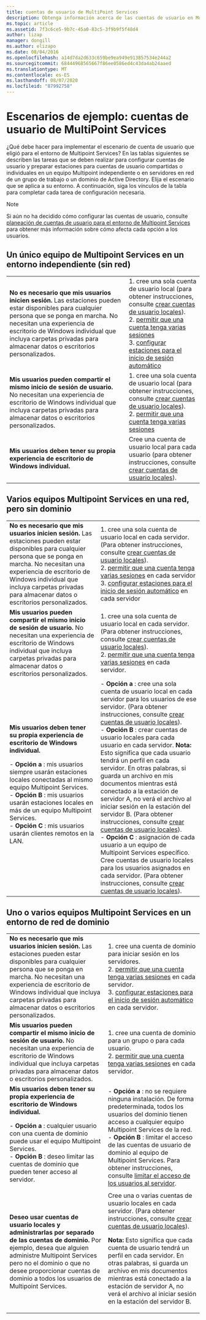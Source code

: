 ```yaml
---
title: cuentas de usuario de MultiPoint Services
description: Obtenga información acerca de las cuentas de usuario en Multipoint Services, especialmente qué tipo usar para distintos escenarios.
ms.topic: article
ms.assetid: 7f3c6ce5-9b7c-45a0-83c5-3f9b9f5f48d4
author: lizap
manager: dongill
ms.author: elizapo
ms.date: 08/04/2016
ms.openlocfilehash: a14d7da2d633c659be9ea949e913857534e244a2
ms.sourcegitcommit: 68444968565667f86ee0586ed4c43da4ab24aaed
ms.translationtype: MT
ms.contentlocale: es-ES
ms.lasthandoff: 08/07/2020
ms.locfileid: "87992758"
---
```

# <a name="example-scenarios-multipoint-services-user-accounts"></a>Escenarios de ejemplo: cuentas de usuario de MultiPoint Services
¿Qué debe hacer para implementar el escenario de cuenta de usuario que eligió para el entorno de Multipoint Services? En las tablas siguientes se describen las tareas que se deben realizar para configurar cuentas de usuario y preparar estaciones para cuentas de usuario compartidas o individuales en un equipo Multipoint independiente o en servidores en red de un grupo de trabajo o un dominio de Active Directory. Elija el escenario que se aplica a su entorno. A continuación, siga los vínculos de la tabla para completar cada tarea de configuración necesaria.

> [!NOTE]
> Si aún no ha decidido cómo configurar las cuentas de usuario, consulte [planeación de cuentas de usuario para el entorno de Multipoint Services](Plan-user-accounts-for-your-MultiPoint-services-environment.md) para obtener más información sobre cómo afecta cada opción a los usuarios.

## <a name="single-multipoint-services-computer-in-a-stand-alone-environment-no-network"></a>Un único equipo de Multipoint Services en un entorno independiente (sin red)

|||
|-|-|
|**No es necesario que mis usuarios inicien sesión.** Las estaciones pueden estar disponibles para cualquier persona que se ponga en marcha. No necesitan una experiencia de escritorio de Windows individual que incluya carpetas privadas para almacenar datos o escritorios personalizados.|1. cree una sola cuenta de usuario local (para obtener instrucciones, consulte [crear cuentas de usuario locales](Create-local-user-accounts.md)).<br />2. [permitir que una cuenta tenga varias sesiones](Allow-one-account-to-have-multiple-sessions.md)<br />3. [configurar estaciones para el inicio de sesión automático](Configure-stations-for-automatic-logon.md)|
|**Mis usuarios pueden compartir el mismo inicio de sesión de usuario.** No necesitan una experiencia de escritorio de Windows individual que incluya carpetas privadas para almacenar datos o escritorios personalizados.|1. cree una sola cuenta de usuario local (para obtener instrucciones, consulte [crear cuentas de usuario locales](Create-local-user-accounts.md)).<br />2. [permitir que una cuenta tenga varias sesiones](Allow-one-account-to-have-multiple-sessions.md)|
|**Mis usuarios deben tener su propia experiencia de escritorio de Windows individual.**|Cree una cuenta de usuario local para cada usuario (para obtener instrucciones, consulte [crear cuentas de usuario locales](Create-local-user-accounts.md)).|

## <a name="multiple-multipoint-services-computers-on-a-network-but-with-no-domain"></a>Varios equipos Multipoint Services en una red, pero sin dominio

|||
|-|-|
|**No es necesario que mis usuarios inicien sesión.** Las estaciones pueden estar disponibles para cualquier persona que se ponga en marcha. No necesitan una experiencia de escritorio de Windows individual que incluya carpetas privadas para almacenar datos o escritorios personalizados.|1. cree una sola cuenta de usuario local en cada servidor. (Para obtener instrucciones, consulte [crear cuentas de usuario locales](Create-local-user-accounts.md)).<br />2. [permitir que una cuenta tenga varias sesiones](Allow-one-account-to-have-multiple-sessions.md) en cada servidor<br />3. [configurar estaciones para el inicio de sesión automático](Configure-stations-for-automatic-logon.md) en cada servidor|
|**Mis usuarios pueden compartir el mismo inicio de sesión de usuario.** No necesitan una experiencia de escritorio de Windows individual que incluya carpetas privadas para almacenar datos o escritorios personalizados.|1. cree una sola cuenta de usuario local en cada servidor. (Para obtener instrucciones, consulte [crear cuentas de usuario locales](Create-local-user-accounts.md)).<br />2. [permitir que una cuenta tenga varias sesiones](Allow-one-account-to-have-multiple-sessions.md) en cada servidor.|
|**Mis usuarios deben tener su propia experiencia de escritorio de Windows individual.**<p>-   **Opción a** : mis usuarios siempre usarán estaciones locales conectadas al mismo equipo Multipoint Services.<br />-   **Opción B** : mis usuarios usarán estaciones locales en más de un equipo Multipoint Services.<br />-   **Opción C** : mis usuarios usarán clientes remotos en la LAN.|-   **Opción a** : cree una sola cuenta de usuario local en cada servidor para los usuarios de ese servidor. (Para obtener instrucciones, consulte [crear cuentas de usuario locales](Create-local-user-accounts.md)).<br />-   **Opción B** : crear cuentas de usuario locales para cada usuario en cada servidor. **Nota:** Esto significa que cada usuario tendrá un perfil en cada servidor. En otras palabras, si guarda un archivo en mis documentos mientras está conectado a la estación de servidor A, no verá el archivo al iniciar sesión en la estación del servidor B. (Para obtener instrucciones, consulte [crear cuentas de usuario locales](Create-local-user-accounts.md)).<br />-   **Opción C** : asignación de cada usuario a un equipo de Multipoint Services específico. Cree cuentas de usuario locales para los usuarios asignados en cada servidor. (Para obtener instrucciones, consulte [crear cuentas de usuario locales](Create-local-user-accounts.md)).|

## <a name="one-or-more-multipoint-services-computers-in-a-domain-network-environment"></a>Uno o varios equipos Multipoint Services en un entorno de red de dominio

|||
|-|-|
|**No es necesario que mis usuarios inicien sesión.** Las estaciones pueden estar disponibles para cualquier persona que se ponga en marcha. No necesitan una experiencia de escritorio de Windows individual que incluya carpetas privadas para almacenar datos o escritorios personalizados.|1. cree una cuenta de dominio para iniciar sesión en los servidores.<br />2. [permitir que una cuenta tenga varias sesiones](Allow-one-account-to-have-multiple-sessions.md) en cada servidor.<br />3. [configurar estaciones para el inicio de sesión automático](Configure-stations-for-automatic-logon.md) en cada servidor.|
|**Mis usuarios pueden compartir el mismo inicio de sesión de usuario.** No necesitan una experiencia de escritorio de Windows individual que incluya carpetas privadas para almacenar datos o escritorios personalizados.|1. cree una cuenta de dominio para un grupo o para cada usuario.<br />2. [permitir que una cuenta tenga varias sesiones](Allow-one-account-to-have-multiple-sessions.md) en cada servidor.|
|**Mis usuarios deben tener su propia experiencia de escritorio de Windows individual.**<p>-   **Opción a** : cualquier usuario con una cuenta de dominio puede usar el equipo Multipoint Services.<br />-   **Opción B** : deseo limitar las cuentas de dominio que pueden tener acceso al servidor.|-   **Opción a** : no se requiere ninguna instalación. De forma predeterminada, todos los usuarios del dominio tienen acceso a cualquier equipo Multipoint Services de la red.<br />-   **Opción B** : limitar el acceso de las cuentas de usuario de dominio al equipo de Multipoint Services. Para obtener instrucciones, consulte [limitar el acceso de los usuarios al servidor](./limit-user-access-to-multipoint.md).|
|**Deseo usar cuentas de usuario locales y administrarlas por separado de las cuentas de dominio.** Por ejemplo, desea que alguien administre Multipoint Services pero no el dominio o que no desee proporcionar cuentas de dominio a todos los usuarios de Multipoint Services.|Cree una o varias cuentas de usuario locales en cada servidor. (Para obtener instrucciones, consulte [crear cuentas de usuario locales](Create-local-user-accounts.md)).<p>**Nota:** Esto significa que cada cuenta de usuario tendrá un perfil en cada servidor. En otras palabras, si guarda un archivo en mis documentos mientras está conectado a la estación de servidor A, no verá el archivo al iniciar sesión en la estación del servidor B.|